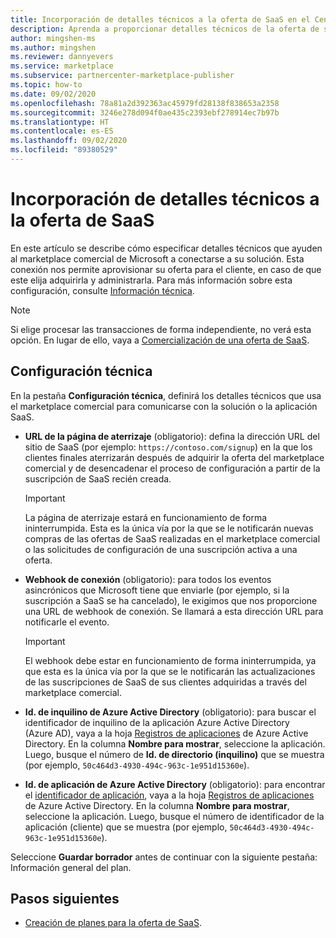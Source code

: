 ```yaml
---
title: Incorporación de detalles técnicos a la oferta de SaaS en el Centro de partners de Microsoft
description: Aprenda a proporcionar detalles técnicos de la oferta de software como servicio (SaaS) para el marketplace comercial de Microsoft.
author: mingshen-ms
ms.author: mingshen
ms.reviewer: dannyevers
ms.service: marketplace
ms.subservice: partnercenter-marketplace-publisher
ms.topic: how-to
ms.date: 09/02/2020
ms.openlocfilehash: 78a81a2d392363ac45979fd28138f838653a2358
ms.sourcegitcommit: 3246e278d094f0ae435c2393ebf278914ec7b97b
ms.translationtype: HT
ms.contentlocale: es-ES
ms.lasthandoff: 09/02/2020
ms.locfileid: "89380529"
---
```

# <a name="how-to-add-technical-details-for-your-saas-offer"></a>Incorporación de detalles técnicos a la oferta de SaaS

En este artículo se describe cómo especificar detalles técnicos que ayuden al marketplace comercial de Microsoft a conectarse a su solución. Esta conexión nos permite aprovisionar su oferta para el cliente, en caso de que este elija adquirirla y administrarla. Para más información sobre esta configuración, consulte [Información técnica](plan-saas-offer.md#technical-information).

> [!NOTE]
> Si elige procesar las transacciones de forma independiente, no verá esta opción. En lugar de ello, vaya a [Comercialización de una oferta de SaaS](create-new-saas-offer-marketing.md).

## <a name="technical-configuration"></a>Configuración técnica

En la pestaña **Configuración técnica**, definirá los detalles técnicos que usa el marketplace comercial para comunicarse con la solución o la aplicación SaaS. 

- **URL de la página de aterrizaje** (obligatorio): defina la dirección URL del sitio de SaaS (por ejemplo: `https://contoso.com/signup`) en la que los clientes finales aterrizarán después de adquirir la oferta del marketplace comercial y de desencadenar el proceso de configuración a partir de la suscripción de SaaS recién creada.

  > [!IMPORTANT]
  > La página de aterrizaje estará en funcionamiento de forma ininterrumpida. Esta es la única vía por la que se le notificarán nuevas compras de las ofertas de SaaS realizadas en el marketplace comercial o las solicitudes de configuración de una suscripción activa a una oferta.

- **Webhook de conexión** (obligatorio): para todos los eventos asincrónicos que Microsoft tiene que enviarle (por ejemplo, si la suscripción a SaaS se ha cancelado), le exigimos que nos proporcione una URL de webhook de conexión. Se llamará a esta dirección URL para notificarle el evento.

  > [!IMPORTANT]
  > El webhook debe estar en funcionamiento de forma ininterrumpida, ya que esta es la única vía por la que se le notificarán las actualizaciones de las suscripciones de SaaS de sus clientes adquiridas a través del marketplace comercial.

- **Id. de inquilino de Azure Active Directory** (obligatorio): para buscar el identificador de inquilino de la aplicación Azure Active Directory (Azure AD), vaya a la hoja [Registros de aplicaciones](https://portal.azure.com/#blade/Microsoft_AAD_RegisteredApps/ApplicationsListBlade) de Azure Active Directory. En la columna **Nombre para mostrar**, seleccione la aplicación. Luego, busque el número de **Id. de directorio (inquilino)** que se muestra (por ejemplo, `50c464d3-4930-494c-963c-1e951d15360e`).

- **Id. de aplicación de Azure Active Directory** (obligatorio): para encontrar el [identificador de aplicación](https://docs.microsoft.com/azure/active-directory/develop/howto-create-service-principal-portal#get-values-for-signing-in), vaya a la hoja [Registros de aplicaciones](https://portal.azure.com/#blade/Microsoft_AAD_RegisteredApps/ApplicationsListBlade) de Azure Active Directory. En la columna **Nombre para mostrar**, seleccione la aplicación. Luego, busque el número de identificador de la aplicación (cliente) que se muestra (por ejemplo, `50c464d3-4930-494c-963c-1e951d15360e`).

Seleccione **Guardar borrador** antes de continuar con la siguiente pestaña: Información general del plan.

## <a name="next-steps"></a>Pasos siguientes

- [Creación de planes para la oferta de SaaS](create-new-saas-offer-plans.md).

